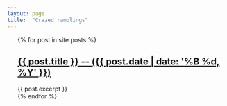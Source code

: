 ```yaml
---
layout: page
title:  "Crazed ramblings"
---
```

  <ul style="list-style: none;">
    {% for post in site.posts %}
      <li>
        <h2><a href="{{ post.url }}">{{ post.title }} -- ({{ post.date | date: '%B %d, %Y' }})</a></h2>
        {{ post.excerpt }}
      </li>
    {% endfor %}
  </ul>


